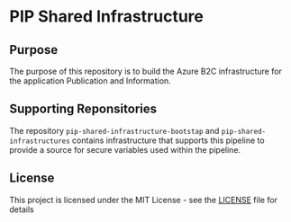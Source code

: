# PIP Shared Infrastructure

## Purpose

The purpose of this repository is to build the Azure B2C infrastructure for the application Publication and Information.

## Supporting Reponsitories

The repository `pip-shared-infrastructure-bootstap` and `pip-shared-infrastructures` contains infrastructure that supports this pipeline to provide a source for secure variables used within the pipeline.

## License

This project is licensed under the MIT License - see the [LICENSE](LICENSE) file for details
